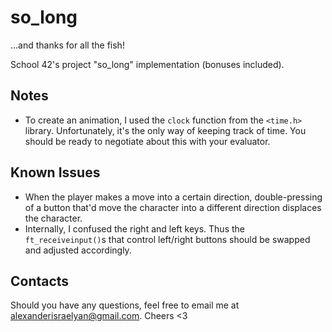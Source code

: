 # so_long
...and thanks for all the fish!

School 42's project "so_long" implementation (bonuses included).
## Notes
* To create an animation, I used the `clock` function from the `<time.h>` library. Unfortunately, it's the only way of keeping track of time. You should be ready to negotiate about this with your evaluator.
## Known Issues
* When the player makes a move into a certain direction, double-pressing of a button that'd move the character into a different direction displaces the character.
* Internally, I confused the right and left keys. Thus the `ft_receiveinput()`s that control left/right buttons should be swapped and adjusted accordingly.
## Contacts
Should you have any questions, feel free to email me at alexanderisraelyan@gmail.com. Cheers <3